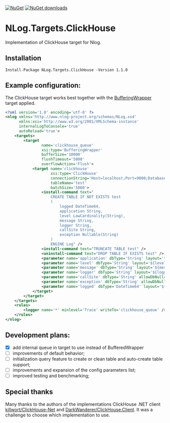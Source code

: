 [![NuGet](https://img.shields.io/nuget/v/NLog.Targets.ClickHouse.svg)](https://www.nuget.org/packages/NLog.Targets.ClickHouse)
[![NuGet downloads](https://img.shields.io/nuget/dt/NLog.Targets.ClickHouse.svg)](https://www.nuget.org/packages/NLog.Targets.ClickHouse)

# NLog.Targets.ClickHouse
Implementation of ClickHouse target for Nlog.

## Installation

```shell
Install-Package NLog.Targets.ClickHouse -Version 1.1.0
```

## Example configuration:
The ClickHouse target works best together with the [BufferingWrapper](https://github.com/NLog/NLog/wiki/BufferingWrapper-target) target applied.

```xml
<?xml version='1.0' encoding='utf-8' ?>
<nlog xmlns='http://www.nlog-project.org/schemas/NLog.xsd'
      xmlns:xsi='http://www.w3.org/2001/XMLSchema-instance'
      internalLogToConsole='true'
      autoReload='true'>
    <targets>
        <target
                name='clickhouse_queue'
                xsi:type='BufferingWrapper'
                bufferSize='10000'
                flushTimeout='5000'
                overflowAction='Flush'>
            <target name='clickhouse'
                    xsi:type='ClickHouse'
                    connectionString='Host=localhost;Port=9000;Database=logs;User=sa;Password=P@ssw0rd;'
                    tableName='test'
                    batchSize='5000'>
                <install-command text="
                    CREATE TABLE IF NOT EXISTS test
                    (
                        logged DateTime64,
                        application String,
                        level LowCardinality(String),
                        message String,
                        logger String,
                        callSite String,
                        exception Nullable(String)
                    )
                    ENGINE Log" />
                <install-command text="TRUNCATE TABLE test" />
                <uninstall-command text="DROP TABLE IF EXISTS test" />
                <parameter name='application' dbType='String' layout='test_app'/>
                <parameter name='level' dbType='String' layout='${level}' />
                <parameter name='message' dbType='String' layout='${message}' />
                <parameter name='logger' dbType='String' layout='${logger}' />
                <parameter name='callSite' dbType='String' allowDbNull='true' layout='${callsite:filename=true}' />
                <parameter name='exception' dbType='String' allowDbNull='true' layout='${exception:tostring}' />
                <parameter name='logged' dbType='DateTime64' layout='${date}' />
            </target>
        </target>
    </targets>
    <rules>
        <logger name='*' minlevel='Trace' writeTo='clickhouse_queue' />
    </rules>
</nlog>
```

## Development plans:
- [x] add internal queue in target to use instead of BufferedWrapper
- [ ] improvements of default behavior;
- [ ] initialization query feature to create or clean table and auto-create table support;
- [ ] improvements and expansion of the config parameters list;
- [ ] improved testing and benchmarking;

## Special thanks
Many thanks to the authors of the implementations ClickHouse .NET client [killwort/ClickHouse-Net](https://github.com/killwort/ClickHouse-Net) and [DarkWanderer/ClickHouse.Client](https://github.com/DarkWanderer/ClickHouse.Client).
It was a challenge to choose which implementation to use.
